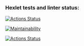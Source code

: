 ### Hexlet tests and linter status:

[![Actions Status](https://github.com/Young-brain/frontend-project-lvl1/workflows/hexlet-check/badge.svg)](https://github.com/Young-brain/frontend-project-lvl1/actions)

[![Maintainability](https://api.codeclimate.com/v1/badges/a99a88d28ad37a79dbf6/maintainability)](https://codeclimate.com/github/codeclimate/codeclimate/maintainability)

[![Actions Status](https://github.com/Young-brain/frontend-project-lvl1/workflows/check-myCI/badge.svg)](https://github.com/Young-brain/frontend-project-lvl1/actions)